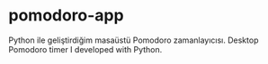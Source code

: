 # pomodoro-app
Python ile geliştirdiğim masaüstü Pomodoro zamanlayıcısı.
Desktop Pomodoro timer I developed with Python.
